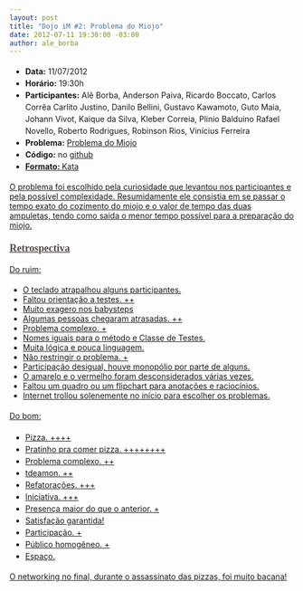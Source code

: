 ```yaml
--- 
layout: post
title: "Dojo iM #2: Problema do Miojo"
date: 2012-07-11 19:30:00 -03:00
author: ale_borba
---
```

<ul style="font-size: 1em;line-height: 1.5em;margin-top: 1.2em;margin-right: 0px;margin-bottom: 1.2em;margin-left: 2em;padding: 0px">
	<li><strong>Data:</strong> 11/07/2012</li>
	<li><strong>Horário:</strong> 19:30h</li>
	<li><strong>Participantes:</strong> Alê Borba, Anderson Paiva, Ricardo Boccato, Carlos Corrêa Carlito Justino, Danilo Bellini, Gustavo Kawamoto, Guto Maia, Johann Vivot, Kaique da Silva, Kleber Correia, Plinio Balduino Rafael Novello, Roberto Rodrigues, Robinson Rios, Vinícius Ferreira</li>
	<li><strong>Problema:</strong> <a href="http://dojopuzzles.com/problemas/exibe/problema-do-miojo/">Problema do Miojo</a></li>
	<li><strong>Código:</strong> no <a href="https://github.com/iMastersDev/DojosiM/tree/master/dojo11-07-12">github</a</li>
	<li><strong>Formato</strong><strong>: </strong>Kata</li>
</ul>
O problema foi escolhido pela curiosidade que levantou nos participantes e pela possível complexidade. Resumidamente ele consistia em se passar o tempo exato do cozimento do miojo e o valor de tempo das duas ampuletas, tendo como saida o menor tempo possível para a preparação do miojo.
<h3 style="margin-top: 1.2em;margin-right: 0px;margin-bottom: 0px;margin-left: 0px;font-family: Georgia, serif;color: #534b48;font-size: 1.3em">Retrospectiva</h3>
<p style="font-size: 1em;line-height: 1.5em;margin-top: 1.2em;margin-right: 0px;margin-bottom: 1.2em;margin-left: 0px">Do ruim:</p>

<ul>
	<li>O teclado atrapalhou alguns participantes.</li>
	<li>Faltou orientação a testes. ++</li>
	<li>Muito exagero nos babysteps</li>
	<li>Algumas pessoas chegaram atrasadas. ++</li>
	<li>Problema complexo. +</li>
	<li>Nomes iguais para o método e Classe de Testes.</li>
	<li>Muita lógica e pouca linguagem.</li>
	<li>Não restringir o problema. +</li>
	<li>Participação desigual, houve monopólio por parte de alguns.</li>
	<li>O amarelo e o vermelho foram desconsiderados várias vezes.</li>
	<li>Faltou um quadro ou um flipchart para anotações e raciocínios.</li>
	<li>Internet trollou solenemente no início para escolher os problemas.</li>
</ul>
<p style="font-size: 1em;line-height: 1.5em;margin-top: 1.2em;margin-right: 0px;margin-bottom: 1.2em;margin-left: 0px">Do bom:</p>

<ul style="font-size: 1em;line-height: 1.5em;margin-top: 1.2em;margin-right: 0px;margin-bottom: 1.2em;margin-left: 2em;padding: 0px">
	<li>Pizza. ++++</li>
	<li>Pratinho pra comer pizza. ++++++++</li>
	<li>Problema complexo. ++</li>
	<li>tdeamon. ++</li>
	<li>Refatorações. +++</li>
	<li>Iniciativa. +++</li>
	<li>Presença maior do que o anterior. +</li>
	<li>Satisfação garantida!</li>
	<li>Participação. +</li>
	<li>Público homogêneo. +</li>
	<li>Espaço.</li>
</ul>
O networking no final, durante o assassinato das pizzas, foi muito bacana!
